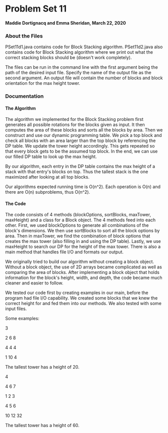 # Problem Set 11 
#### Maddie Dortignacq and Emma Sheridan, March 22, 2020

### About the Files
PSet11d1.java contains code for Block Stacking algorithm. PSet11d2.java also contains code for Block Stacking algorithm where we print out what the correct stacking blocks should be (doesn't work completely). 

The files can be run in the command line with the first argument being the path of the desired input file. Specify the name of the output file as the second argument. An output file will contain the number of blocks and block orientation for the max height tower.

### Documentation 
#### The Algorithm
The algorithm we implemented for the Block Stacking problem first generates all possible rotations for the blocks given as input. It then computes the area of these blocks and sorts all the blocks by area. Then we construct and use our dynamic programming table. We pick a top block and check all blocks with an area larger than the top block by referencing the DP table. We update the tower height accordingly. This gets repeated so that every block gets to be the assumed top block. In the end, we can use our filled DP table to look up the max height. 

By our algorithm, each entry in the DP table contains the max height of a stack with that entry's blocks on top. Thus the tallest stack is the one maximized after looking at all top blocks. 

Our algorithms expected running time is O(n^2). Each operation is O(n) and there are O(n) subproblems, thus O(n^2). 

#### The Code 
The code consists of 4 methods (blockOptions, sortBlocks, maxTower, maxHeight) and a class for a Block object. The 4 methods feed into each other. First, we used blockOptions to generate all combinations of the block's dimensions. We then use sortBlocks to sort all the block options by area. Then in maxTower, we find the combination of block options that creates the max tower (also filling in and using the DP table). Lastly, we use maxHeight to search our DP for the height of the max tower. There is also a main method that handles file I/O and formats our output.

We originally tried to build our algorithm without creating a block object. Without a block object, the use of 2D arrays became complicated as well as comparing the area of blocks. After implementing a block object that holds information for the block's height, width, and depth, the code became much cleaner and easier to follow. 

We tested our code first by creating examples in our main, before the program had file I/O capability. We created some blocks that we knew the correct height for and fed them into our methods.  We also tested with some input files. 

Some examples: 

3 

2 6 8

4 4 4

1 10 4

The tallest tower has a height of 20. 


4 

4 6 7

1 2 3

4 5 6

10 12 32

The tallest tower has a height of 60.








